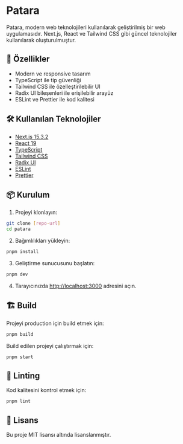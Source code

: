 # Patara

Patara, modern web teknolojileri kullanılarak geliştirilmiş bir web uygulamasıdır. Next.js, React ve Tailwind CSS gibi güncel teknolojiler kullanılarak oluşturulmuştur.

## 🚀 Özellikler

- Modern ve responsive tasarım
- TypeScript ile tip güvenliği
- Tailwind CSS ile özelleştirilebilir UI
- Radix UI bileşenleri ile erişilebilir arayüz
- ESLint ve Prettier ile kod kalitesi

## 🛠️ Kullanılan Teknolojiler

- [Next.js 15.3.2](https://nextjs.org/)
- [React 19](https://reactjs.org/)
- [TypeScript](https://www.typescriptlang.org/)
- [Tailwind CSS](https://tailwindcss.com/)
- [Radix UI](https://www.radix-ui.com/)
- [ESLint](https://eslint.org/)
- [Prettier](https://prettier.io/)

## 📦 Kurulum

1. Projeyi klonlayın:
```bash
git clone [repo-url]
cd patara
```

2. Bağımlılıkları yükleyin:
```bash
pnpm install
```

3. Geliştirme sunucusunu başlatın:
```bash
pnpm dev
```

4. Tarayıcınızda [http://localhost:3000](http://localhost:3000) adresini açın.

## 🏗️ Build

Projeyi production için build etmek için:

```bash
pnpm build
```

Build edilen projeyi çalıştırmak için:

```bash
pnpm start
```

## 🧪 Linting

Kod kalitesini kontrol etmek için:

```bash
pnpm lint
```

## 📝 Lisans

Bu proje MIT lisansı altında lisanslanmıştır.
